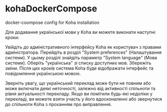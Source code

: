 # kohaDockerCompose

docker-coompose config for Koha installation


Для додавання української мови у Koha ви можете виконати наступні кроки:

Увійдіть до адміністративного інтерфейсу Koha як користувач з правами адміністратора.
Перейдіть в розділ "System preferences" (Налаштування системи).
У цьому розділі знайдіть параметр "System language" (Мова системи).
Оберіть "українська" зі списку доступних мов.
Збережіть зміни.
Після цих кроків система Koha буде відображати інтерфейс та повідомлення українською мовою.

Зверніть увагу, що український переклад може бути не повним або може включати деякі неточності, залежно від активності спільноти та рівня актуальності перекладу. Якщо ви помітили будь-які недоліки у перекладі, ви можете взяти участь у його вдосконаленні або звернутися до спільноти Koha з проханням про виправлення.